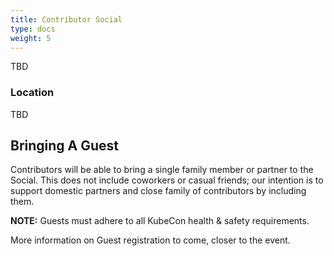 ```yaml
---
title: Contributor Social
type: docs
weight: 5
---
```


TBD

### Location

TBD

## Bringing A Guest

Contributors will be able to bring a single family member or partner to the
Social. This does not include coworkers or casual friends; our intention is
to support domestic partners and close family of contributors by including
them.

**NOTE:** Guests must adhere to all KubeCon health & safety requirements.

More information on Guest registration to come, closer to the event.
